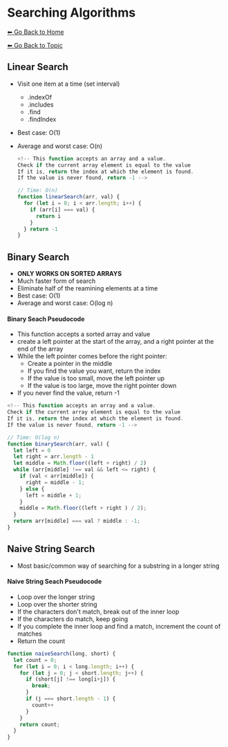 # Searching Algorithms
[⬅ Go Back to Home](../README.md)

[⬅ Go Back to Topic](/patterns.md)

## Linear Search
- Visit one item at a time (set interval)
  - .indexOf
  - .includes
  - .find
  - .findIndex
- Best case: O(1)
- Average and worst case: O(n)

  ```js
  <!-- This function accepts an array and a value. 
  Check if the current array element is equal to the value
  If it is, return the index at which the element is found.
  If the value is never found, return -1 -->

  // Time: O(n)
  function linearSearch(arr, val) {
    for (let i = 0; i < arr.length; i++) {
      if (arr[i] === val) {
        return i
      }
    } return -1
  }
  ```
## Binary Search
- **ONLY WORKS ON SORTED ARRAYS**
- Much faster form of search
- Eliminate half of the reamining elements at a time
- Best case: O(1)
- Average and worst case: O(log n)

#### Binary Seach Pseudocode
  - This function accepts a sorted array and value
  - create a left pointer at the start of the array, and a right pointer at the end of the array
  - While the left pointer comes before the right pointer: 
    - Create a pointer in the middle
    - If you find the value you want, return the index
    - If the value is too small, move the left pointer up
    - If the value is too large, move the right pointer down
  - If you never find the value, return -1
  ```js
  <!-- This function accepts an array and a value. 
  Check if the current array element is equal to the value
  If it is, return the index at which the element is found.
  If the value is never found, return -1 -->

  // Time: O(log n)
  function binarySearch(arr, val) {
    let left = 0
    let right = arr.length - 1
    let middle = Math.floor((left + right) / 2)
    while (arr[middle] !== val && left <= right) {
      if (val < arr[middle]) {
        right = middle - 1;
      } else {
        left = middle + 1;
      }
      middle = Math.floor((left + right ) / 2);
    }
    return arr[middle] === val ? middle : -1;
  }
  ```

## Naive String Search
- Most basic/common way of searching for a substring in a longer string
#### Naive String Seach Pseudocode
  - Loop over the longer string
  - Loop over the shorter string
  - If the characters don't match, break out of the inner loop
  - If the characters do match, keep going
  - If you complete the inner loop and find a match, increment the count of matches
  - Return the count
  ```js
  function naiveSearch(long, short) {
    let count = 0;
    for (let i = 0; i < long.length; i++) {
      for (let j = 0; j < short.length; j++) {
        if (short[j] !== long[i+j]) {
          break;
        }
        if (j === short.length - 1) {
          count++
        }
      }
      return count;
    }
  }
  ```